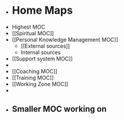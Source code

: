 - # Home Maps
- Highest MOC
- [[Spiritual MOC]]
- [[Personal Knowledge Management MOC]]
    - [[External sources]]
    - Internal sources
- [[Support system MOC]]
- 
- [[Coaching MOC]]
- [[Training MOC]]
- [[Working Zone MOC]]
- 
- Smaller MOC working on
    - 
